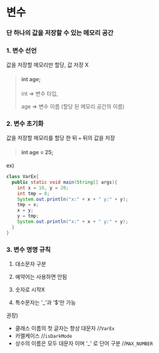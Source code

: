 # 변수

### **단 하나의 값을 저장할 수 있는 메모리 공간**



### 1. 변수 선언

값을 저장할 메모리만 할당, 값 저장 X

> 	#### int age;
>
> int => 변수 타입,
>
> age => 변수 이름 (할당 된 메모리 공간의 이름)

### 2. 변수 초기화

값을 저장할 메모리를 할당 한 뒤 `=` 뒤의 값을 저장

> #### int age = 25;

ex)

```java
class VarEx{
  public static void main(String[] args){
    int x = 10, y = 20;
    int tmp = 0;
    System.out.println("x:" + x + " y:" + y);
    tmp = x;
    x = y;
    y = tmp;
    System.out.println("x:" + x + " y:" + y);
  }
}
```



### 3. 변수 명명 규칙

1. 대소문자 구분

2. 예약어는 사용하면 안됨

3. 숫자로 시작X

4. 특수문자는 '_'과 '$'만 가능

   

권장) 

- 클래스 이름의 첫 글자는 항상 대문자    //`VarEx`
- 카멜케이스    //`isDarkMode`
- 상수의 이름은 모두 대문자 이며 '_' 로 단어 구분  //`MAX_NUMBER`